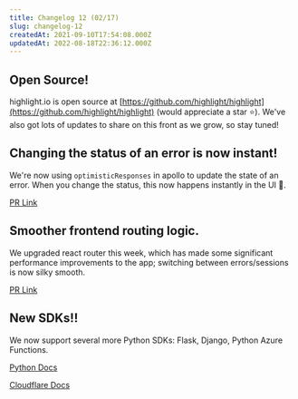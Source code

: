 ```yaml
---
title: Changelog 12 (02/17)
slug: changelog-12
createdAt: 2021-09-10T17:54:08.000Z
updatedAt: 2022-08-18T22:36:12.000Z
---
```


## Open Source!
highlight.io is open source at [https://github.com/highlight/highlight](https://github.com/highlight/highlight) (would appreciate a star ⭐️). We've also got lots of updates to share on this front as we grow, so stay tuned!

## Changing the status of an error is now instant!
We're now using `optimisticResponses` in apollo to update the state of an error. When you change the status, this now happens instantly in the UI 🤯.

[PR Link](https://github.com/highlight/highlight/pull/4246)

## Smoother frontend routing logic.
We upgraded react router this week, which has made some significant performance improvements to the app; switching between errors/sessions is now silky smooth.

[PR Link](https://github.com/highlight/highlight/pull/4203)

## New SDKs!!
We now support several more Python SDKs: Flask, Django, Python Azure Functions.

[Python Docs](https://www.highlight.io/docs/general/getting-started/backend-sdk/python)

[Cloudflare Docs](https://www.highlight.io/docs/general/getting-started/backend-sdk/cloudflare)
